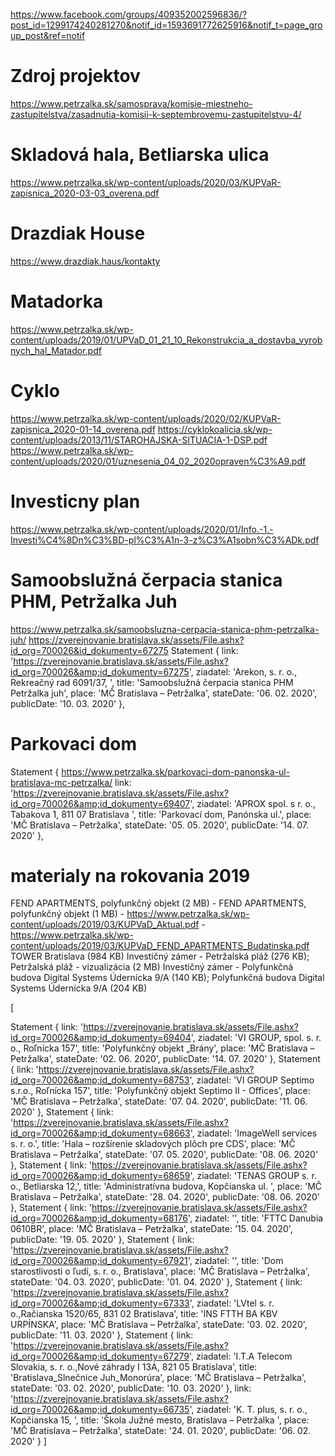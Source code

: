 https://www.facebook.com/groups/409352002596836/?post_id=1299174240281270&notif_id=1593691772625916&notif_t=page_group_post&ref=notif

# Zdroj projektov
https://www.petrzalka.sk/samosprava/komisie-miestneho-zastupitelstva/zasadnutia-komisii-k-septembrovemu-zastupitelstvu-4/

# Skladová hala, Betliarska ulica
https://www.petrzalka.sk/wp-content/uploads/2020/03/KUPVaR-zapisnica_2020-03-03_overena.pdf

# Drazdiak House
https://www.drazdiak.haus/kontakty

# Matadorka
https://www.petrzalka.sk/wp-content/uploads/2019/01/UPVaD_01_21_10_Rekonstrukcia_a_dostavba_vyrobnych_hal_Matador.pdf

# Cyklo
https://www.petrzalka.sk/wp-content/uploads/2020/02/KUPVaR-zapisnica_2020-01-14_overena.pdf
https://cyklokoalicia.sk/wp-content/uploads/2013/11/STAROHAJSKA-SITUACIA-1-DSP.pdf
https://www.petrzalka.sk/wp-content/uploads/2020/01/uznesenia_04_02_2020opraven%C3%A9.pdf

# Investicny plan
https://www.petrzalka.sk/wp-content/uploads/2020/01/Info.-1.-Investi%C4%8Dn%C3%BD-pl%C3%A1n-3-z%C3%A1sobn%C3%ADk.pdf

# Samoobslužná čerpacia stanica PHM, Petržalka Juh
https://www.petrzalka.sk/samoobsluzna-cerpacia-stanica-phm-petrzalka-juh/
https://zverejnovanie.bratislava.sk/assets/File.ashx?id_org=700026&id_dokumenty=67275
  Statement {
    link: 'https://zverejnovanie.bratislava.sk/assets/File.ashx?id_org=700026&amp;id_dokumenty=67275',
    ziadatel: 'Arekon, s. r. o., Rekreačný rad 6091/37, ',
    title: 'Samoobslužná čerpacia stanica PHM Petržalka juh',
    place: 'MČ Bratislava – Petržalka',
    stateDate: '06. 02. 2020',
    publicDate: '10. 03. 2020'
  },

# Parkovaci dom
  Statement {
    https://www.petrzalka.sk/parkovaci-dom-panonska-ul-bratislava-mc-petrzalka/
    link: 'https://zverejnovanie.bratislava.sk/assets/File.ashx?id_org=700026&amp;id_dokumenty=69407',
    ziadatel: 'APROX spol. s r. o., Tabakova 1, 811 07 Bratislava ',
    title: 'Parkovací dom, Panónska ul.',
    place: 'MČ Bratislava – Petržalka',
    stateDate: '05. 05. 2020',
    publicDate: '14. 07. 2020'
  },

# materialy na rokovania 2019
FEND APARTMENTS, polyfunkčný objekt (2 MB) - FEND APARTMENTS, polyfunkčný objekt (1 MB) - https://www.petrzalka.sk/wp-content/uploads/2019/03/KUPVaD_Aktual.pdf - https://www.petrzalka.sk/wp-content/uploads/2019/03/KUPVaD_FEND_APARTMENTS_Budatinska.pdf
TOWER Bratislava (984 KB)
Investičný zámer - Petržalská pláž (276 KB); Petržalská pláž - vizualizácia (2 MB)
Investičný zámer - Polyfunkčná budova Digital Systems Údernícka 9/A (140 KB); Polyfunkčná budova Digital Systems Údernícka 9/A (204 KB)

[

  Statement {
    link: 'https://zverejnovanie.bratislava.sk/assets/File.ashx?id_org=700026&amp;id_dokumenty=69404',
    ziadatel: 'VI GROUP, spol. s. r. o., Roľnícka 157',
    title: 'Polyfunkčný objekt „Brány',
    place: 'MČ Bratislava – Petržalka',
    stateDate: '02. 06. 2020',
    publicDate: '14. 07. 2020'
  },
  Statement {
    link: 'https://zverejnovanie.bratislava.sk/assets/File.ashx?id_org=700026&amp;id_dokumenty=68753',
    ziadatel: 'VI GROUP Septimo s.r.o., Roľnícka 157',
    title: 'Polyfunkčný objekt Septimo II - Offices',
    place: 'MČ Bratislava – Petržalka',
    stateDate: '07. 04. 2020',
    publicDate: '11. 06. 2020'
  },
  Statement {
    link: 'https://zverejnovanie.bratislava.sk/assets/File.ashx?id_org=700026&amp;id_dokumenty=68663',
    ziadatel: 'ImageWell services s. r. o.',
    title: 'Hala – rozšírenie skladových plôch pre CDS',
    place: 'MČ Bratislava – Petržalka',
    stateDate: '07. 05. 2020',
    publicDate: '08. 06. 2020'
  },
  Statement {
    link: 'https://zverejnovanie.bratislava.sk/assets/File.ashx?id_org=700026&amp;id_dokumenty=68659',
    ziadatel: 'TENAS GROUP s. r. o., Betliarska 12,',
    title: 'Administratívna budova, Kopčianska ul. ',
    place: 'MČ Bratislava – Petržalka',
    stateDate: '28. 04. 2020',
    publicDate: '08. 06. 2020'
  },
  Statement {
    link: 'https://zverejnovanie.bratislava.sk/assets/File.ashx?id_org=700026&amp;id_dokumenty=68176',
    ziadatel: '',
    title: 'FTTC Danubia 0610BR',
    place: 'MČ Bratislava – Petržalka',
    stateDate: '15. 04. 2020',
    publicDate: '19. 05. 2020'
  },
  Statement {
    link: 'https://zverejnovanie.bratislava.sk/assets/File.ashx?id_org=700026&amp;id_dokumenty=67921',
    ziadatel: '',
    title: 'Dom starostlivosti o ľudí, s. r. o., Bratislava',
    place: 'MČ Bratislava – Petržalka',
    stateDate: '04. 03. 2020',
    publicDate: '01. 04. 2020'
  },
  Statement {
    link: 'https://zverejnovanie.bratislava.sk/assets/File.ashx?id_org=700026&amp;id_dokumenty=67333',
    ziadatel: 'LVtel s. r. o.,Račianska 1520/65, 831 02 Bratislava',
    title: 'INS FTTH BA KBV URPÍNSKA',
    place: 'MČ Bratislava – Petržalka',
    stateDate: '03. 02. 2020',
    publicDate: '11. 03. 2020'
  },
  Statement {
    link: 'https://zverejnovanie.bratislava.sk/assets/File.ashx?id_org=700026&amp;id_dokumenty=67279',
    ziadatel: 'I.T.A Telecom Slovakia, s. r. o.,Nové záhrady I 13A, 821 05 Bratislava',
    title: 'Bratislava_Slnečnice Juh_Monorúra',
    place: 'MČ Bratislava – Petržalka',
    stateDate: '03. 02. 2020',
    publicDate: '10. 03. 2020'
  },
    link: 'https://zverejnovanie.bratislava.sk/assets/File.ashx?id_org=700026&amp;id_dokumenty=66735',
    ziadatel: 'K. T. plus, s. r. o., Kopčianska 15, ',
    title: 'Škola Južné mesto, Bratislava – Petržalka ',
    place: 'MČ Bratislava – Petržalka',
    stateDate: '24. 01. 2020',
    publicDate: '06. 02. 2020'
  }
]

